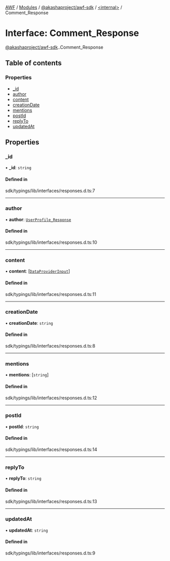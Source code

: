 [AWF](../README.md) / [Modules](../modules.md) / [@akashaproject/awf-sdk](../modules/akashaproject_awf_sdk.md) / [<internal\>](../modules/akashaproject_awf_sdk._internal_.md) / Comment\_Response

# Interface: Comment\_Response

[@akashaproject/awf-sdk](../modules/akashaproject_awf_sdk.md).[<internal>](../modules/akashaproject_awf_sdk._internal_.md).Comment_Response

## Table of contents

### Properties

- [\_id](akashaproject_awf_sdk._internal_.Comment_Response.md#_id)
- [author](akashaproject_awf_sdk._internal_.Comment_Response.md#author)
- [content](akashaproject_awf_sdk._internal_.Comment_Response.md#content)
- [creationDate](akashaproject_awf_sdk._internal_.Comment_Response.md#creationdate)
- [mentions](akashaproject_awf_sdk._internal_.Comment_Response.md#mentions)
- [postId](akashaproject_awf_sdk._internal_.Comment_Response.md#postid)
- [replyTo](akashaproject_awf_sdk._internal_.Comment_Response.md#replyto)
- [updatedAt](akashaproject_awf_sdk._internal_.Comment_Response.md#updatedat)

## Properties

### \_id

• **\_id**: `string`

#### Defined in

sdk/typings/lib/interfaces/responses.d.ts:7

___

### author

• **author**: [`UserProfile_Response`](akashaproject_awf_sdk._internal_.UserProfile_Response.md)

#### Defined in

sdk/typings/lib/interfaces/responses.d.ts:10

___

### content

• **content**: [[`DataProviderInput`](akashaproject_awf_sdk._internal_.DataProviderInput.md)]

#### Defined in

sdk/typings/lib/interfaces/responses.d.ts:11

___

### creationDate

• **creationDate**: `string`

#### Defined in

sdk/typings/lib/interfaces/responses.d.ts:8

___

### mentions

• **mentions**: [`string`]

#### Defined in

sdk/typings/lib/interfaces/responses.d.ts:12

___

### postId

• **postId**: `string`

#### Defined in

sdk/typings/lib/interfaces/responses.d.ts:14

___

### replyTo

• **replyTo**: `string`

#### Defined in

sdk/typings/lib/interfaces/responses.d.ts:13

___

### updatedAt

• **updatedAt**: `string`

#### Defined in

sdk/typings/lib/interfaces/responses.d.ts:9
